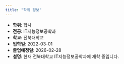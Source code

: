 ```yaml
---
title: "학위 정보"
---
```

- **학위**: 학사
- **전공**: IT지능정보공학과
- **학교**: 전북대학교
- **입학일**: 2022-03-01
- **졸업예정일**: 2026-02-28
- **설명**: 현재 전북대학교 IT지능정보공학과에 재학 중입니다.
